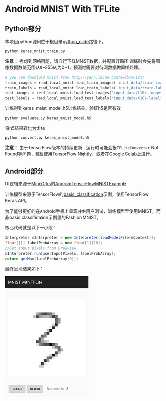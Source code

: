 # Android MNIST With TFLite

## Python部分

本项目python源码位于根目录[python_code](https://github.com/Cyberwaif/AndroidMnistWithTFLite/tree/master/python_code)路径下。

```shell
python keras_mnist_train.py
```

**注意：** 考虑到网络问题，请自行下载MNIST数据，并配置好路径
训练时会先将图像数据数值范围从0~255转为0~1，预测时需要对待测数据做同样处理。
```python
# you can download mnist from http://yann.lecun.com/exdb/mnist/
train_images = read_local_mnist.load_train_images('input_data/train-images.idx3-ubyte')
train_labels = read_local_mnist.load_train_labels('input_data/train-labels.idx1-ubyte')
test_images = read_local_mnist.load_test_images('input_data/t10k-images.idx3-ubyte')
test_labels = read_local_mnist.load_test_labels('input_data/t10k-labels.idx1-ubyte')
```

训练得到keras_mnist_model.h5训练结果，验证h5是否有效
```shell
python eveluate.py keras_mnist_model.h5
```

将h5结果转化为tflite
```shell
python convert.py keras_mnist_model.h5
```
**注意：** 由于TensorFlow版本的持续更新，运行时可能会报`TFLiteConverter` Not Found等问题，建议使用TensorFlow Nightly，或者在[Google Colab](https://colab.research.google.com/)上进行。

## Android部分

UI逻辑来源于[MindOrks](https://github.com/MindorksOpenSource)的[AndroidTensorFlowMNISTExample](https://github.com/MindorksOpenSource/AndroidTensorFlowMNISTExample)

训练模型来源于TensorFlow的[basic_classification](https://www.tensorflow.org/tutorials/keras/basic_classification)示例，使用TensorFlow Keras API。

为了能够更好的在Android手机上呈现并供用户测试，训练模型里使用MNIST，而非basic classification示例里的Fashion MNIST。

核心代码就是以下一小段：

```java
Interpreter mInterpreter = new Interpreter(loadModelFile(mContext));
float[][] labelProbArray = new float[1][10];
//Get input pixels from DrawView.
mInterpreter.run(userInputPixels, labelProbArray);
return getMax(labelProbArray[0]);
```

最终呈现结果如下：

![ui_interface](assets/ui_interface.png)